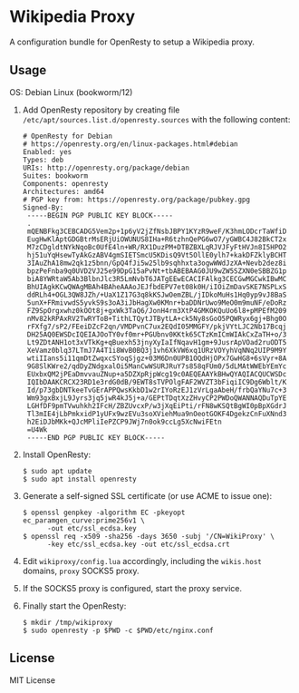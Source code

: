 Wikipedia Proxy
===============

A configuration bundle for OpenResty to setup a Wikipedia proxy.

Usage
-----
OS: Debian Linux (bookworm/12)

1. Add OpenResty repository by creating file
   `/etc/apt/sources.list.d/openresty.sources`
   with the following content:

    ```
    # OpenResty for Debian
    # https://openresty.org/en/linux-packages.html#debian
    Enabled: yes
    Types: deb
    URIs: http://openresty.org/package/debian
    Suites: bookworm
    Components: openresty
    Architectures: amd64
    # PGP key from: https://openresty.org/package/pubkey.gpg
    Signed-By:
     -----BEGIN PGP PUBLIC KEY BLOCK-----
     .
     mQENBFkg3CEBCADG5Vem2p+1p6yV2jZfNsbJBPY1KYzR9weF/K3hmLODcrTaWfiD
     EugHwKlAptGDGBtrMsERjUiOWUNUS8IHa+R6tzhnQePG6wO7/yGWBC4J82BkCT2x
     M7zCDgldtNYkNqoBc0UfE4ln+WR/RX1DuzPM+DTBZBXLqRJVJFyFtHVJn8I5HPO2
     hj51uYqHsewTyAkGzABV4gmSIETSmcU5KDisQ9Vt5OllE0ylh7+kakDFZklyBCHT
     3IAuZhA18mw2qk1z5bnn/GpQ4fJi5w25lb9sqhhxta3ogwWWdJzXA+Nevb2dez8i
     bpzPeFnba9q0UVD2VJ25e99DpG15aPvNt+tbABEBAAG0JU9wZW5SZXN0eSBBZG1p
     biA8YWRtaW5Ab3BlbnJlc3R5LmNvbT6JATgEEwECACIFAlkg3CECGwMGCwkIBwMC
     BhUIAgkKCwQWAgMBAh4BAheAAAoJEJfbdEPV7et08k0H/iIOiZmDavSKE7NSPLxS
     ddRLh4+OGL3QW8JZh/+UaX1Z17G3q8kKSJwOemZBL/jIDkoMuHs1Hq0yp9vJ8BaS
     5unX+FRmivwdS5yvkS9s3oA3iJbHagXw0KMnr+baDDNrUwo9MeO0m9muNF/eDoRz
     FZ9SpOrgxwhz0kOOt8j+gxWk3TaQ6/JonH4rm3XtP4GMKOKQuUo6l8+pMPEfM209
     nMv82kRPAxRV2TwRYToB+TithLTQytJTBytLA+ck5Ny8sGoO5PQWRyx6gj+Bhg0O
     rFXfg7/sP2/FEeiDZcF2qn/VMDPvnC7ux2EQdI05MMGFY/pkjVYtLJC2Nb17Bcqj
     DH25AQ0EWSDcIQEIAJOoTY0vf0mr+PGUbnv0KKtk65CTzKmICmWIAkCxZaTH+o/3
     Lt9ZDtANH1ot3xVTkKg+qBuexh53jnyXyIaIfNqavH1gm+9JusrApVOad2ruODT5
     XeVamz0blq37LTmJ7A4T1i8WvB0BQ3j1vh6XkVW6xq1URzVOYyhVqNNq2UIP9M9Y
     wtiIIans5i11qmDtZwqxcSYoqSjgz+03M6Dn0UPB1OQdHjOPx7GwHG8+6sVyr+8A
     9G8SlKWre2/qdDyZNdgxalOi5ManCwWSURJRuY7s858qFUm0/5dLMAtWWEbYEmYc
     EUxbxQM2jPEaDmvvauZNup+a5DZXpRjpWcg19c0AEQEAAYkBHwQYAQIACQUCWSDc
     IQIbDAAKCRCX23RD1e3rdG0dB/9EWT8sTVPOlgFAF2WVZT3bFiqiIC9Dg6Wblt/K
     Id/p73gbDNTkeeTvGErAPPQwsKkbD1w2rIYoRzEJ1zVrLgaAbeH/frbQaYNu7c+3
     Wm93gxBxjL9Jyrs3jq5jwR4kJ5j+a/GEPtTDqtXzZHvyCP2PWDoQWANNAQDuTpYE
     LGHfDF9pmTVwuhkh2IFcH/ZBZUvcxP/w3jXqEiPti/rFN8wKSQtBgWI0pBpXGdrJ
     Tl3mIE4jLbPmkxidP1yUFx9wzEVu3soXViehMua9nOeotGOKF4DgekzCnFuXNnd3
     h2EiDJbMKk+QJcMPliIePZCP9JWj7n0ok9ccLg5XcNwiFEtn
     =U4Wk
     -----END PGP PUBLIC KEY BLOCK-----
    ```

2. Install OpenResty:

    ```
    $ sudo apt update
    $ sudo apt install openresty
    ```

3. Generate a self-signed SSL certificate (or use ACME to issue one):

    ```
    $ openssl genpkey -algorithm EC -pkeyopt ec_paramgen_curve:prime256v1 \
          -out etc/ssl_ecdsa.key
    $ openssl req -x509 -sha256 -days 3650 -subj '/CN=WikiProxy' \
          -key etc/ssl_ecdsa.key -out etc/ssl_ecdsa.crt
    ```

4. Edit `wikiproxy/config.lua` accordingly, including the `wikis.host`
   domains, `proxy` SOCKS5 proxy.

5. If the SOCKS5 proxy is configured, start the proxy service.

6. Finally start the OpenResty:

    ```
    $ mkdir /tmp/wikiproxy
    $ sudo openresty -p $PWD -c $PWD/etc/nginx.conf
    ```

License
-------
MIT License
